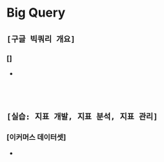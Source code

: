 # Big Query

## `[구글 빅쿼리 개요]`

### []
* 
<br><br>






## `[실습: 지표 개발, 지표 분석, 지표 관리]`

### [이커머스 데이터셋]
* 
<br><br>




